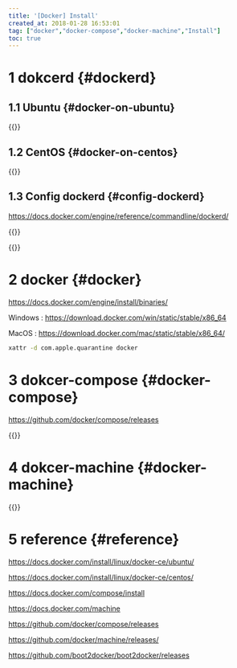 ```yaml
---
title: '[Docker] Install'
created_at: 2018-01-28 16:53:01
tag: ["docker","docker-compose","docker-machine","Install"]
toc: true
---
```


# 1 dokcerd {#dockerd}

## 1.1 Ubuntu {#docker-on-ubuntu} 

{{<highlight-file path="docker-on-ubuntu.sh" lang="bash">}}

## 1.2 CentOS {#docker-on-centos}

{{<highlight-file path="docker-on-centos.sh" lang="bash">}}

## 1.3 Config dockerd {#config-dockerd}

<https://docs.docker.com/engine/reference/commandline/dockerd/>

{{<highlight-file path="config-dockerd.sh" lang="bash">}}

{{<highlight-file path="daemon.json" lang="json">}}

# 2 docker {#docker}

<https://docs.docker.com/engine/install/binaries/>

Windows : <https://download.docker.com/win/static/stable/x86_64>

MacOS : <https://download.docker.com/mac/static/stable/x86_64/>

```sh
xattr -d com.apple.quarantine docker
```

# 3 dokcer-compose {#docker-compose}

<https://github.com/docker/compose/releases>

{{<highlight-file path="docker-compose.sh" lang="bash">}}

# 4 dokcer-machine {#docker-machine}

{{<highlight-file path="docker-machine.sh" lang="bash">}}


# 5 reference {#reference}

https://docs.docker.com/install/linux/docker-ce/ubuntu/

https://docs.docker.com/install/linux/docker-ce/centos/

https://docs.docker.com/compose/install

https://docs.docker.com/machine

https://github.com/docker/compose/releases

https://github.com/docker/machine/releases/

https://github.com/boot2docker/boot2docker/releases

[install.docker-on-ubuntu.sh]:install.docker-on-ubuntu.sh
[install.docker-on-centos.sh]:install.docker-on-centos.sh
[config.dockerd.sh]:config.dockerd.sh

[install.docker-compose.sh]:install.docker-compose.sh
[install.docker-machine.sh]:install.docker-machine.sh
